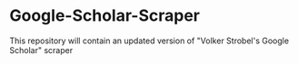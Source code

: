 # Google-Scholar-Scraper
This repository will contain an updated version of "Volker Strobel's Google Scholar" scraper
